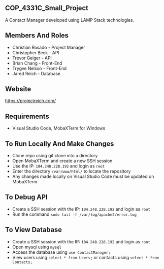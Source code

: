 ## COP_4331C_Small_Project
A Contact Manager developed using LAMP Stack technologies. 

## Members And Roles
- Christian Rosado - Project Manager
- Christopher Beck - API
- Trevor Geiger - API
- Brian Chang - Front-End
- Trygve Nelson - Front-End
- Jared Reich - Database


## Website
https://projectreich.com/

## Requirements
- Visual Studio Code, MobaXTerm for Windows

## To Run Locally And Make Changes
- Clone repo using git clone into a directory
- Open MobaXTerm and create a new SSH session
- Use the IP: `104.248.228.192` and login as `root`
- Enter the directory `/var/www/html/` to locate the repository
- Any changes made locally on Visual Studio Code must be updated on MobaXTerm

## To Debug API
- Create a SSH session with the IP: `104.248.228.192` and login as `root`
- Run the command `sudo tail -f /var/log/apache2/error.log` 

## To View Database
- Create a SSH session with the IP: `104.248.228.192` and login as `root`
- Open mysql using `mysql`
- Access the database using `use ContactManager;`
- View users using `select * from Users;` or contacts using `select * from Contacts;`
